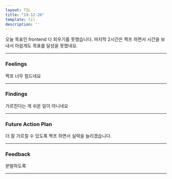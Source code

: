 ```yaml
---
layout: TIL
title: "19-12-26"
template: til
description: ''
---
```


오늘 목표인 frontend 다 외우기를 못했습니다. 마지막 2시간은 짝프 하면서 시간을 보내서 아쉽게도 목표를 달성을 못했네요.

---

### Feelings

짝프 너무 힘드네요

---

### Findings

가르친다는 게 쉬운 일이 아니네요

---

### Future Action Plan

더 잘 가르칠 수 있도록 짝프 하면서 실력을 늘리겠습니다.

---

### Feedback

분발하도록

---

